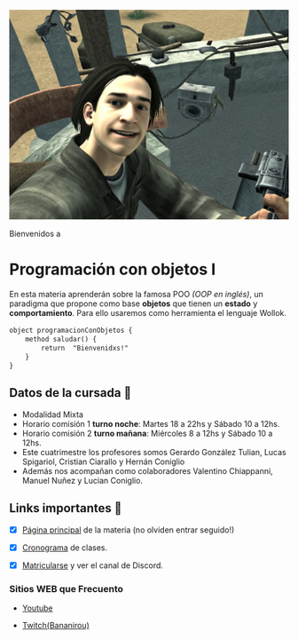 ![Mi Persona(IA)](./assets/Fotaca.jpg)

Bienvenidos a
# Programación con objetos I

En esta materia aprenderán sobre la famosa POO _(OOP en inglés)_, un paradigma que propone como base **objetos** que tienen un **estado** y **comportamiento**.
Para ello usaremos como herramienta el lenguaje Wollok.

```
object programacionConObjetos { 
    method saludar() { 
        return  "Bienvenidxs!" 
    }
}
```

## Datos de la cursada :book:
* Modalidad Mixta
* Horario comisión 1 **turno noche**: Martes 18 a 22hs y Sábado 10 a 12hs.
* Horario comisión 2 **turno mañana**: Miércoles 8 a 12hs y Sábado 10 a 12hs. 
* Este cuatrimestre los profesores somos Gerardo González Tulian, Lucas Spigariol, Cristian Ciarallo y Hernán Coniglio
* Además nos acompañan como colaboradores Valentino Chiappanni, Manuel Nuñez y Lucian Coniglio.

## Links importantes :monocle_face:
- [x] [Página principal](https://obj1-unahur.github.io/) de la materia (no olviden entrar seguido!) 
- [x] [Cronograma](https://docs.google.com/spreadsheets/d/13rFU2mObqdFF_2Ocimey_oHJ0Ldv-Gx0S1N4cfHKO4Q/edit?usp=sharing) de clases.
- [x] [Matricularse](https://discord.gg/tqyHtPt) y ver el canal de Discord.


### Sitios WEB que Frecuento 
* [Youtube](https://www.youtube.com/)

* [Twitch(Bananirou)](https://www.twitch.tv/bananirou)
